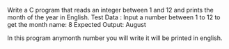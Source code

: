  Write a C program that reads an integer between 1 and 12 and prints the month of the year in English.
Test Data :
Input a number between 1 to 12 to get the month name: 8
Expected Output:
August


In this program anymonth number you will write it will be printed in english.
